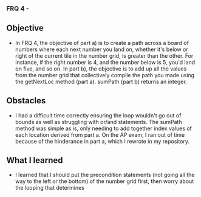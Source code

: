 ### FRQ 4 -
## Objective
- In FRQ 4, the objective of part a) is to create a path across a board of 
numbers where each next number you land on, whether it's below or right of the 
current tile in the number grid, is greater than the other. For instance, if the 
right number is 4, and the number below is 5, you'd land on five, and so on. In part
b), the objective is to add up all the values from the number grid that collectively
compile the path you made using the getNextLoc method (part a). sumPath (part b) 
returns an integer.
## Obstacles
- I had a difficult time correctly ensuring the loop wouldn't go out of bounds
as well as struggling with or/and statements. The sumPath method was simple as is,
only needing to add together index values of each location derived from part a. On
the AP exam, I ran out of time because of the hinderance in part a, which I rewrote
in my repository.
## What I learned
- I learned that I should put the precondition statements (not going all the way
to the left or the bottom) of the number grid first, then worry about the looping
that determines